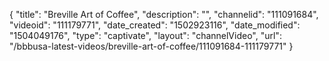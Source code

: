 {
    "title": "Breville Art of Coffee",
    "description": "",
    "channelid": "111091684",
    "videoid": "111179771",
    "date_created": "1502923116",
    "date_modified": "1504049176",
    "type": "captivate",
    "layout": "channelVideo",
    "url": "\/bbbusa-latest-videos\/breville-art-of-coffee\/111091684-111179771"
}